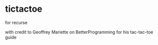 # tictactoe
for recurse

with credit to Geoffrey Mariette on BetterProgramming for his tac-tac-toe guide
